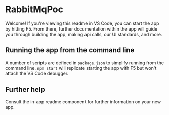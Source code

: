 # RabbitMqPoc

Welcome! If you're viewing this readme in VS Code, you can start the app by hitting F5. From there, further documentation within the app will guide you through building the app, making api calls, our UI standards, and more.

## Running the app from the command line

A number of scripts are defined in `package.json` to simplify running from the command line. `npm start` will replicate starting the app with F5 but won't attach the VS Code debugger.

## Further help

Consult the in-app readme component for further information on your new app.